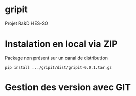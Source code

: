 # gripit
Projet Ra&D HES-SO

# Instalation en local via ZIP
Package non présent sur un canal de distribution

    pip install .../gripit/dist/gripit-0.0.1.tar.gz

# Gestion des version avec GIT
